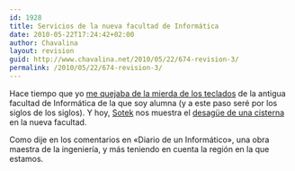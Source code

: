 ```yaml
---
id: 1928
title: Servicios de la nueva facultad de Informática
date: 2010-05-22T17:24:42+02:00
author: Chavalina
layout: revision
guid: http://www.chavalina.net/2010/05/22/674-revision-3/
permalink: /2010/05/22/674-revision-3/
---
```

Hace tiempo que yo <a href="http://chavalina.net/comentar.php?idpost=581" target="_blank">me quejaba de la mierda de los teclados</a> de la antigua facultad de Informática de la que soy alumna (y a este paso seré por los siglos de los siglos). Y hoy, <a href="http://www.sotek.es" target="_blank">Sotek</a> nos muestra el <a href="http://www.sotek.es/2006/05/15/gasto-de-agua-innecesario-en-la-nueva-facultad-de-informtica/" target="_blank">desag&uuml;e de una cisterna</a> en la nueva facultad.  
  
Como dije en los comentarios en «Diario de un Informático», una obra maestra de la ingeniería, y más teniendo en cuenta la región en la que estamos.